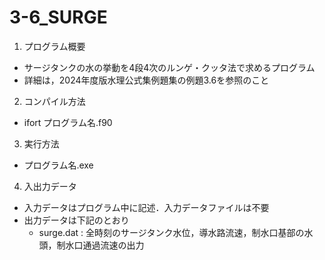 # 3-6_SURGE
1. プログラム概要
* サージタンクの水の挙動を4段4次のルンゲ・クッタ法で求めるプログラム
* 詳細は，2024年度版水理公式集例題集の例題3.6を参照のこと

2. コンパイル方法
* ifort プログラム名.f90

3. 実行方法
* プログラム名.exe

4. 入出力データ
* 入力データはプログラム中に記述．入力データファイルは不要
* 出力データは下記のとおり
  * surge.dat : 全時刻のサージタンク水位，導水路流速，制水口基部の水頭，制水口通過流速の出力
